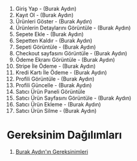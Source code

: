 1. Giriş Yap - (Burak Aydın)
2. Kayıt Ol - (Burak Aydın)
3. Ürünleri Göster - (Burak Aydın)
4. Ürünlerin Detaylarını Görüntüle - (Burak Aydın)
5. Sepete Ekle - (Burak Aydın)
6. Sepetten Kaldır - (Burak Aydın)
7. Sepeti Görüntüle - (Burak Aydın)
8. Checkout sayfasını Görüntüle - (Burak Aydın)
9. Ödeme Ekranı Görüntüle - (Burak Aydın)
10. Stripe İle Ödeme - (Burak Aydın)
11. Kredi Kartı İle Ödeme - (Burak Aydın)
12. Profili Görüntüle - (Burak Aydın)
13. Profili Güncelle - (Burak Aydın)
14. Satıcı Ürün Paneli Görüntüle
15. Satıcı Ürün Sayfasını Görüntüle - (Burak Aydın)
16. Satıcı Ürün Ekleme - (Burak Aydın)
17. Satıcı Ürün Silme - (Burak Aydın)
    


# Gereksinim Dağılımları
1. [Burak Aydın'ın Gereksinimleri](Burak-Aydın-Gereksinimler.md)
